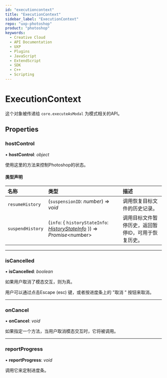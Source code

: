 ```yaml
---
id: "executioncontext"
title: "ExecutionContext"
sidebar_label: "ExecutionContext"
repo: "uxp-photoshop"
product: "photoshop"
keywords:
  - Creative Cloud
  - API Documentation
  - UXP
  - Plugins
  - JavaScript
  - ExtendScript
  - SDK
  - C++
  - Scripting
---
```


# ExecutionContext

这个对象被传递给 `core.executeAsModal` 为模式相关的API。

## Properties

### hostControl

• **hostControl**: *object*

使用这里的方法来控制Photoshop的状态。

#### 类型声明

| 名称 | 类型 | 描述 |
| :------ | :------ | :------ |
| `resumeHistory` | (`suspensionID`: *number*) => *void* | 调用恢复目标文件的历史记录。 |
| `suspendHistory` | (`info`: { `historyStateInfo`: [*HistoryStateInfo*](/ps_reference/interfaces/historystateinfo/)  }) => *Promise*<number\> | 调用目标文件暂停历史，返回暂停ID，可用于恢复历史。 |

___

### isCancelled

• **isCancelled**: *boolean*

如果用户取消了模态交互，则为真。

用户可以通过点击Escape (esc) 键，或者按进度条上的 "取消 " 按钮来取消。

___

### onCancel

• **onCancel**: *void*

如果指定一个方法，当用户取消模态交互时，它将被调用。

___

### reportProgress

• **reportProgress**: *void*

调用它来定制进度条。
